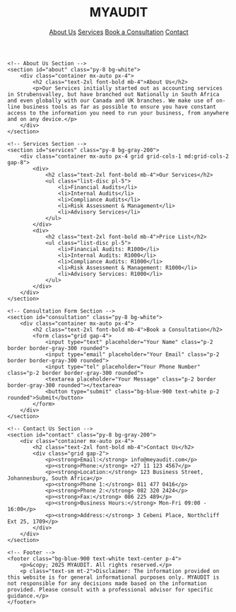 <html lang="en">
<head>
    <meta charset="UTF-8">
    <meta name="viewport" content="width=device-width, initial-scale=1.0">
    <title>MYAUDIT - Your Trusted Accounting Partner</title>
    <link href="https://cdn.jsdelivr.net/npm/tailwindcss@2.2.19/dist/tailwind.min.css" rel="stylesheet">
</head>
<body class="bg-gray-100 text-gray-800">
    <!-- Header -->
    <header class="bg-blue-900 text-white p-4">
        <div class="container mx-auto flex justify-between items-center">
            <h1 class="text-3xl font-bold">MYAUDIT</h1>
            <nav>
                <a href="#about" class="px-3 hover:text-blue-300">About Us</a>
                <a href="#services" class="px-3 hover:text-blue-300">Services</a>
                <a href="#consultation" class="px-3 hover:text-blue-300">Book a Consultation</a>
                <a href="#contact" class="px-3 hover:text-blue-300">Contact</a>
            </nav>
        </div>
    </header>

    <!-- About Us Section -->
    <section id="about" class="py-8 bg-white">
        <div class="container mx-auto px-4">
            <h2 class="text-2xl font-bold mb-4">About Us</h2>
            <p>Our Services initially started out as accounting services in Strubensvalley, but have branched out Nationally in South Africa and even globally with our Canada and UK branches. We make use of on-line business tools as far as possible to ensure you have constant access to the information you need to run your business, from anywhere and on any device.</p>
        </div>
    </section>

    <!-- Services Section -->
    <section id="services" class="py-8 bg-gray-200">
        <div class="container mx-auto px-4 grid grid-cols-1 md:grid-cols-2 gap-8">
            <div>
                <h2 class="text-2xl font-bold mb-4">Our Services</h2>
                <ul class="list-disc pl-5">
                    <li>Financial Audits</li>
                    <li>Internal Audits</li>
                    <li>Compliance Audits</li>
                    <li>Risk Assessment & Management</li>
                    <li>Advisory Services</li>
                </ul>
            </div>
            <div>
                <h2 class="text-2xl font-bold mb-4">Price List</h2>
                <ul class="list-disc pl-5">
                    <li>Financial Audits: R1000</li>
                    <li>Internal Audits: R1000</li>
                    <li>Compliance Audits: R1000</li>
                    <li>Risk Assessment & Management: R1000</li>
                    <li>Advisory Services: R1000</li>
                </ul>
            </div>
        </div>
    </section>

    <!-- Consultation Form Section -->
    <section id="consultation" class="py-8 bg-white">
        <div class="container mx-auto px-4">
            <h2 class="text-2xl font-bold mb-4">Book a Consultation</h2>
            <form class="grid gap-4">
                <input type="text" placeholder="Your Name" class="p-2 border border-gray-300 rounded">
                <input type="email" placeholder="Your Email" class="p-2 border border-gray-300 rounded">
                <input type="tel" placeholder="Your Phone Number" class="p-2 border border-gray-300 rounded">
                <textarea placeholder="Your Message" class="p-2 border border-gray-300 rounded"></textarea>
                <button type="submit" class="bg-blue-900 text-white p-2 rounded">Submit</button>
            </form>
        </div>
    </section>

    <!-- Contact Us Section -->
    <section id="contact" class="py-8 bg-gray-200">
        <div class="container mx-auto px-4">
            <h2 class="text-2xl font-bold mb-4">Contact Us</h2>
            <div class="grid gap-2">
                <p><strong>Email:</strong> info@meyaudit.com</p>
                <p><strong>Phone:</strong> +27 11 123 4567</p>
                <p><strong>Location:</strong> 123 Business Street, Johannesburg, South Africa</p>
                <p><strong>Phone 1:</strong> 011 477 0416</p>
                <p><strong>Phone 2:</strong> 082 320 2424</p>
                <p><strong>Fax:</strong> 086 225 489</p>
                <p><strong>Business Hours:</strong> Mon-Fri 09:00 - 16:00</p>
                <p><strong>Address:</strong> 3 Cebeni Place, Northcliff Ext 25, 1709</p>
            </div>
        </div>
    </section>

    <!-- Footer -->
    <footer class="bg-blue-900 text-white text-center p-4">
        <p>&copy; 2025 MYAUDIT. All rights reserved.</p>
        <p class="text-sm mt-2">Disclaimer: The information provided on this website is for general informational purposes only. MYAUDIT is not responsible for any decisions made based on the information provided. Please consult with a professional advisor for specific guidance.</p>
    </footer>
</body>
</html>
